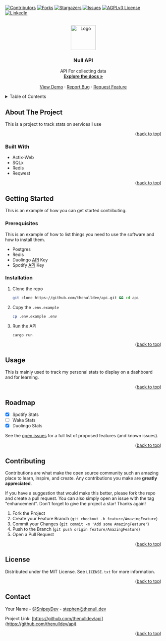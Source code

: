<!-- Improved compatibility of back to top link: See: https://github.com/othneildrew/Best-README-Template/pull/73 -->
<a name="readme-top"></a>
<!--
*** Thanks for checking out the Best-README-Template. If you have a suggestion
*** that would make this better, please fork the repo and create a pull request
*** or simply open an issue with the tag "enhancement".
*** Don't forget to give the project a star!
*** Thanks again! Now go create something AMAZING! :D
-->



<!-- PROJECT SHIELDS -->
<!--
*** I'm using markdown "reference style" links for readability.
*** Reference links are enclosed in brackets [ ] instead of parentheses ( ).
*** See the bottom of this document for the declaration of the reference variables
*** for contributors-url, forks-url, etc. This is an optional, concise syntax you may use.
*** https://www.markdownguide.org/basic-syntax/#reference-style-links
-->
[![Contributors][contributors-shield]][contributors-url]
[![Forks][forks-shield]][forks-url]
[![Stargazers][stars-shield]][stars-url]
[![Issues][issues-shield]][issues-url]
[![AGPLv3 License][license-shield]][license-url]
[![LinkedIn][linkedin-shield]][linkedin-url]

<!-- PROJECT LOGO -->
<br />
<div align="center">
  <a href="https://github.com/thenulldev/api">
    <img src="images/logo.png" alt="Logo" width="80" height="80">
  </a>

<h3 align="center">Null API</h3>

  <p align="center">
    API For collecting data
    <br />
    <a href="https://github.com/thenulldev/api"><strong>Explore the docs »</strong></a>
    <br />
    <br />
    <a href="https://github.com/thenulldev/api">View Demo</a>
    ·
    <a href="https://github.com/thenulldev/api/issues">Report Bug</a>
    ·
    <a href="https://github.com/thenulldev/api/issues">Request Feature</a>
  </p>
</div>

<!-- TABLE OF CONTENTS -->
<details>
  <summary>Table of Contents</summary>
  <ol>
    <li>
      <a href="#about-the-project">About The Project</a>
      <ul>
        <li><a href="#built-with">Built With</a></li>
      </ul>
    </li>
    <li>
      <a href="#getting-started">Getting Started</a>
      <ul>
        <li><a href="#prerequisites">Prerequisites</a></li>
        <li><a href="#installation">Installation</a></li>
      </ul>
    </li>
    <li><a href="#usage">Usage</a></li>
    <li><a href="#roadmap">Roadmap</a></li>
    <li><a href="#contributing">Contributing</a></li>
    <li><a href="#license">License</a></li>
    <li><a href="#contact">Contact</a></li>
  </ol>
</details>

<!-- ABOUT THE PROJECT -->
## About The Project

This is a project to track stats on services I use

<p align="right">(<a href="#readme-top">back to top</a>)</p>

### Built With

* Actix-Web
* SQLx
* Redis
* Reqwest

<p align="right">(<a href="#readme-top">back to top</a>)</p>

<!-- GETTING STARTED -->
## Getting Started

This is an example of how you can get started contributing.

### Prerequisites

This is an example of how to list things you need to use the software and how to install them.

* Postgres
* Redis
* Duolingo [API](#) Key
* Spotify [API](#) Key

### Installation

1. Clone the repo
   ```sh
   git clone https://github.com/thenulldev/api.git && cd api
   ```
2. Copy the `.env.example`
   ```sh
   cp .env.example .env
   ```
3. Run the API
   ```sh
   cargo run
   ```

<p align="right">(<a href="#readme-top">back to top</a>)</p>

<!-- USAGE EXAMPLES -->
## Usage

This is mainly used to track my personal stats to display on a dashboard and for learning.


<p align="right">(<a href="#readme-top">back to top</a>)</p>

<!-- ROADMAP -->
## Roadmap

- [x] Spotify Stats
- [ ] Waka Stats
- [x] Duolingo Stats

See the [open issues](https://github.com/thenulldev/api/issues) for a full list of proposed features (and known issues).

<p align="right">(<a href="#readme-top">back to top</a>)</p>

<!-- CONTRIBUTING -->
## Contributing

Contributions are what make the open source community such an amazing place to learn, inspire, and create. Any contributions you make are **greatly appreciated**.

If you have a suggestion that would make this better, please fork the repo and create a pull request. You can also simply open an issue with the tag "enhancement".
Don't forget to give the project a star! Thanks again!

1. Fork the Project
2. Create your Feature Branch (`git checkout -b feature/AmazingFeature`)
3. Commit your Changes (`git commit -m 'Add some AmazingFeature'`)
4. Push to the Branch (`git push origin feature/AmazingFeature`)
5. Open a Pull Request

<p align="right">(<a href="#readme-top">back to top</a>)</p>

<!-- LICENSE -->
## License

Distributed under the MIT License. See `LICENSE.txt` for more information.

<p align="right">(<a href="#readme-top">back to top</a>)</p>

<!-- CONTACT -->
## Contact

Your Name - [@SnipeyDev](https://twitter.com/SnipeyDev) - stephen@thenull.dev

Project Link: [https://github.com/thenulldev/api](https://github.com/thenulldev/api)

<p align="right">(<a href="#readme-top">back to top</a>)</p>

<!-- MARKDOWN LINKS & IMAGES -->
<!-- https://www.markdownguide.org/basic-syntax/#reference-style-links -->
[contributors-shield]: https://img.shields.io/github/contributors/thenulldev/api.svg?style=for-the-badge
[contributors-url]: https://github.com/thenulldev/api/graphs/contributors
[forks-shield]: https://img.shields.io/github/forks/thenulldev/api.svg?style=for-the-badge
[forks-url]: https://github.com/thenulldev/api/network/members
[stars-shield]: https://img.shields.io/github/stars/thenulldev/api.svg?style=for-the-badge
[stars-url]: https://github.com/thenulldev/api/stargazers
[issues-shield]: https://img.shields.io/github/issues/thenulldev/api.svg?style=for-the-badge
[issues-url]: https://github.com/thenulldev/api/issues
[license-shield]: https://img.shields.io/github/license/thenulldev/api.svg?style=for-the-badge
[license-url]: https://github.com/thenulldev/api/blob/master/LICENSE.txt
[linkedin-shield]: https://img.shields.io/badge/-LinkedIn-black.svg?style=for-the-badge&logo=linkedin&colorB=555
[linkedin-url]: https://linkedin.com/in/stephenfdev
[product-screenshot]: images/screenshot.png
[Next.js]: https://img.shields.io/badge/next.js-000000?style=for-the-badge&logo=nextdotjs&logoColor=white
[Next-url]: https://nextjs.org/
[React.js]: https://img.shields.io/badge/React-20232A?style=for-the-badge&logo=react&logoColor=61DAFB
[React-url]: https://reactjs.org/
[Vue.js]: https://img.shields.io/badge/Vue.js-35495E?style=for-the-badge&logo=vuedotjs&logoColor=4FC08D
[Vue-url]: https://vuejs.org/
[Angular.io]: https://img.shields.io/badge/Angular-DD0031?style=for-the-badge&logo=angular&logoColor=white
[Angular-url]: https://angular.io/
[Svelte.dev]: https://img.shields.io/badge/Svelte-4A4A55?style=for-the-badge&logo=svelte&logoColor=FF3E00
[Svelte-url]: https://svelte.dev/
[Laravel.com]: https://img.shields.io/badge/Laravel-FF2D20?style=for-the-badge&logo=laravel&logoColor=white
[Laravel-url]: https://laravel.com
[Bootstrap.com]: https://img.shields.io/badge/Bootstrap-563D7C?style=for-the-badge&logo=bootstrap&logoColor=white
[Bootstrap-url]: https://getbootstrap.com
[JQuery.com]: https://img.shields.io/badge/jQuery-0769AD?style=for-the-badge&logo=jquery&logoColor=white
[JQuery-url]: https://jquery.com 